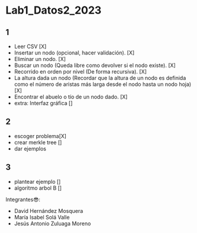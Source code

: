 # Lab1_Datos2_2023

## 1
+ Leer CSV [X]
+ Insertar un nodo (opcional, hacer validación). [X]
+ Eliminar un nodo. [X]
+ Buscar un nodo (Queda libre como devolver si el nodo existe). [X]
+ Recorrido en orden por nivel (De forma recursiva). [X]
+ La altura dada un nodo (Recordar que la altura de un nodo es definida como el número de aristas más larga desde el nodo hasta un nodo hoja) [X]
+ Encontrar el abuelo o tío de un nodo dado. [X]
+ extra: Interfaz gráfica []

## 2
+ escoger problema[X]
+ crear merkle tree []
+ dar ejemplos

## 3 
+ plantear ejemplo []
+ algoritmo arbol B []






Integrantes:sunglasses::
* David Hernández Mosquera
* María Isabel Solá Valle
* Jesús Antonio Zuluaga Moreno

